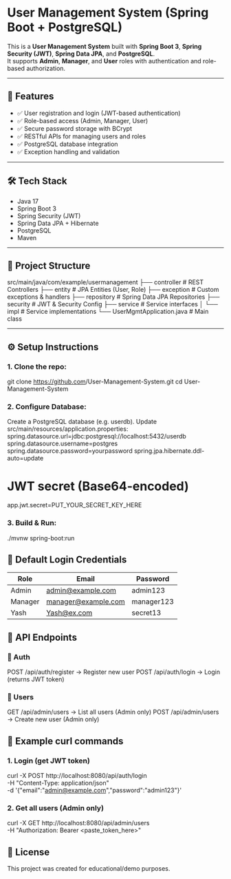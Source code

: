 # User Management System (Spring Boot + PostgreSQL)

This is a **User Management System** built with **Spring Boot 3**, **Spring Security (JWT)**, **Spring Data JPA**, and **PostgreSQL**.  
It supports **Admin**, **Manager**, and **User** roles with authentication and role-based authorization.

---

## 🚀 Features
- ✅ User registration and login (JWT-based authentication)  
- ✅ Role-based access (Admin, Manager, User)  
- ✅ Secure password storage with BCrypt  
- ✅ RESTful APIs for managing users and roles  
- ✅ PostgreSQL database integration  
- ✅ Exception handling and validation  

---

## 🛠 Tech Stack
- Java 17  
- Spring Boot 3  
- Spring Security (JWT)  
- Spring Data JPA + Hibernate  
- PostgreSQL  
- Maven  

---

## 📂 Project Structure
src/main/java/com/example/usermanagement
├── controller # REST Controllers
├── entity # JPA Entities (User, Role)
├── exception # Custom exceptions & handlers
├── repository # Spring Data JPA Repositories
├── security # JWT & Security Config
├── service # Service interfaces
│ └── impl # Service implementations
└── UserMgmtApplication.java # Main class

---

## ⚙️ Setup Instructions

### 1. Clone the repo:
git clone https://github.com<your-username>/User-Management-System.git
cd User-Management-System

### 2. Configure Database:
Create a PostgreSQL database (e.g. userdb).
Update src/main/resources/application.properties:
spring.datasource.url=jdbc:postgresql://localhost:5432/userdb
spring.datasource.username=postgres
spring.datasource.password=yourpassword
spring.jpa.hibernate.ddl-auto=update

# JWT secret (Base64-encoded)
app.jwt.secret=PUT_YOUR_SECRET_KEY_HERE

### 3. Build & Run:
./mvnw spring-boot:run

## 🔑 Default Login Credentials

| Role    | Email                 | Password   |
| ------- | --------------------- | ---------- |
| Admin   | admin@example.com     | admin123   | 
| Manager | manager@example.com   | manager123 |
| Yash    | Yash@ex.com           | secret13   |

## 📡 API Endpoints

### 🔐 Auth
POST /api/auth/register → Register new user
POST /api/auth/login → Login (returns JWT token)

### 👥 Users
GET /api/admin/users → List all users (Admin only)
POST /api/admin/users → Create new user (Admin only)

## 🧪 Example curl commands
### 1. Login (get JWT token)
curl -X POST http://localhost:8080/api/auth/login \
  -H "Content-Type: application/json" \
  -d '{"email":"admin@example.com","password":"admin123"}'
  
### 2. Get all users (Admin only)
curl -X GET http://localhost:8080/api/admin/users \
  -H "Authorization: Bearer <paste_token_here>"
  
##  📜 License

This project was created for educational/demo purposes.
